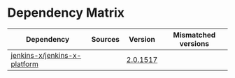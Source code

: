 # Dependency Matrix

Dependency | Sources | Version | Mismatched versions
---------- | ------- | ------- | -------------------
[jenkins-x/jenkins-x-platform](https://github.com/jenkins-x/jenkins-x-platform) |  | [2.0.1517](https://github.com/jenkins-x/jenkins-x-platform/releases/tag/v2.0.1517) | 
